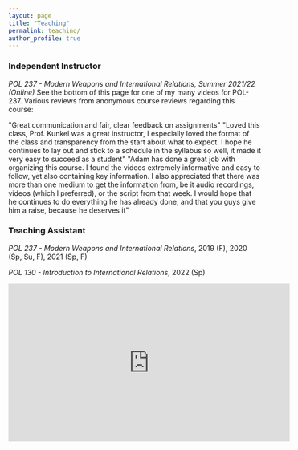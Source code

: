 ```yaml
---
layout: page
title: "Teaching"
permalink: teaching/
author_profile: true
---
```


### Independent Instructor

*POL 237 - Modern Weapons and International Relations, Summer 2021/22 (Online)*
See the bottom of this page for one of my many videos for POL-237.
Various reviews from anonymous course reviews regarding this course:

"Great communication and fair, clear feedback on assignments"
"Loved this class, Prof. Kunkel was a great instructor, I especially loved the format of the class and transparency from the start about what to expect. I hope he continues to lay out and stick to a schedule in the syllabus so well, it made it very easy to succeed as a student"
"Adam has done a great job with organizing this course. I found the videos extremely informative and easy to follow, yet also containing key information. I also appreciated that there was more than one medium to get the information from, be it audio recordings, videos (which I preferred), or the script from that week. I would hope that he continues to do everything he has already done, and that you guys give him a raise, because he deserves it"


### Teaching Assistant
*POL 237 - Modern Weapons and International Relations*, 2019 (F), 2020 (Sp, Su, F), 2021 (Sp, F)

*POL 130 - Introduction to International Relations*, 2022 (Sp)


<iframe width="560" height="315" src="https://www.youtube.com/embed/wKZOaYvHC5A" title="YouTube video player" frameborder="0" allow="accelerometer; autoplay; clipboard-write; encrypted-media; gyroscope; picture-in-picture" allowfullscreen></iframe>

